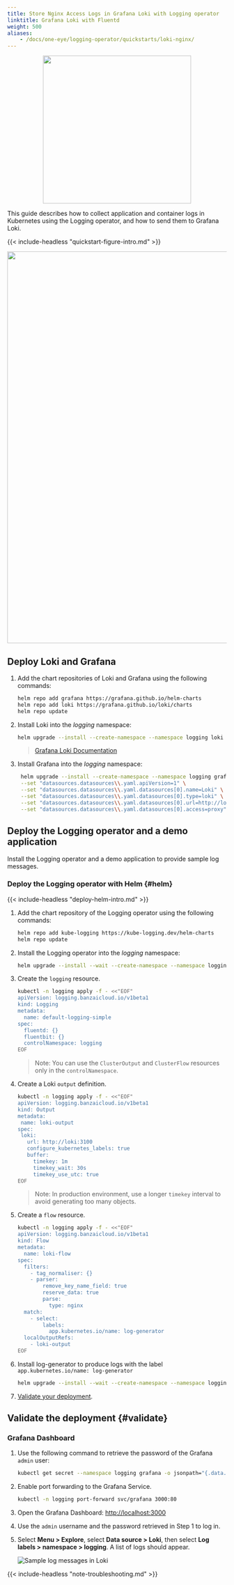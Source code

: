 ```yaml
---
title: Store Nginx Access Logs in Grafana Loki with Logging operator
linktitle: Grafana Loki with Fluentd
weight: 500
aliases:
    - /docs/one-eye/logging-operator/quickstarts/loki-nginx/
---
```


<p align="center"><img src="../../img/nll.png" width="340"></p>

This guide describes how to collect application and container logs in Kubernetes using the Logging operator, and how to send them to Grafana Loki.

{{< include-headless "quickstart-figure-intro.md" >}}

<p align="center"><img src="../../img/nginx-loki.png" width="900"></p>

## Deploy Loki and Grafana

1. Add the chart repositories of Loki and Grafana using the following commands:

    ```bash
    helm repo add grafana https://grafana.github.io/helm-charts
    helm repo add loki https://grafana.github.io/loki/charts
    helm repo update
    ```

1. Install Loki into the *logging* namespace:

    ```bash
    helm upgrade --install --create-namespace --namespace logging loki loki/loki
    ```

    > [Grafana Loki Documentation](https://github.com/grafana/loki/tree/master/production/helm)

1. Install Grafana into the *logging* namespace:

   ```bash
    helm upgrade --install --create-namespace --namespace logging grafana grafana/grafana \
    --set "datasources.datasources\\.yaml.apiVersion=1" \
    --set "datasources.datasources\\.yaml.datasources[0].name=Loki" \
    --set "datasources.datasources\\.yaml.datasources[0].type=loki" \
    --set "datasources.datasources\\.yaml.datasources[0].url=http://loki:3100" \
    --set "datasources.datasources\\.yaml.datasources[0].access=proxy"
    ```

## Deploy the Logging operator and a demo application

Install the Logging operator and a demo application to provide sample log messages.

### Deploy the Logging operator with Helm {#helm}

{{< include-headless "deploy-helm-intro.md" >}}

1. Add the chart repository of the Logging operator using the following commands:

    ```bash
    helm repo add kube-logging https://kube-logging.dev/helm-charts
    helm repo update
    ```

1. Install the Logging operator into the *logging* namespace:

    ```bash
    helm upgrade --install --wait --create-namespace --namespace logging logging-operator kube-logging/logging-operator
    ```

1. Create the `logging` resource.

     ```bash
     kubectl -n logging apply -f - <<"EOF"
     apiVersion: logging.banzaicloud.io/v1beta1
     kind: Logging
     metadata:
       name: default-logging-simple
     spec:
       fluentd: {}
       fluentbit: {}
       controlNamespace: logging
     EOF
     ```

     > Note: You can use the `ClusterOutput` and `ClusterFlow` resources only in the `controlNamespace`.

1. Create a Loki `output` definition.

     ```bash
    kubectl -n logging apply -f - <<"EOF"
    apiVersion: logging.banzaicloud.io/v1beta1
    kind: Output
    metadata:
      name: loki-output
    spec:
      loki:
        url: http://loki:3100
        configure_kubernetes_labels: true
        buffer:
          timekey: 1m
          timekey_wait: 30s
          timekey_use_utc: true
    EOF
     ```

     > Note: In production environment, use a longer `timekey` interval to avoid generating too many objects.

1. Create a `flow` resource.

     ```bash
     kubectl -n logging apply -f - <<"EOF"
     apiVersion: logging.banzaicloud.io/v1beta1
     kind: Flow
     metadata:
       name: loki-flow
     spec:
       filters:
         - tag_normaliser: {}
         - parser:
             remove_key_name_field: true
             reserve_data: true
             parse:
               type: nginx
       match:
         - select:
             labels:
               app.kubernetes.io/name: log-generator
       localOutputRefs:
         - loki-output
     EOF
     ```

1. Install log-generator to produce logs with the label `app.kubernetes.io/name: log-generator`

     ```bash
     helm upgrade --install --wait --create-namespace --namespace logging log-generator kube-logging/log-generator
     ```

1. [Validate your deployment](#validate).

## Validate the deployment {#validate}

### Grafana Dashboard

1. Use the following command to retrieve the password of the Grafana `admin` user:

    ```bash
    kubectl get secret --namespace logging grafana -o jsonpath="{.data.admin-password}" | base64 --decode ; echo
    ```

1. Enable port forwarding to the Grafana Service.

    ```bash
    kubectl -n logging port-forward svc/grafana 3000:80
    ```

1. Open the Grafana Dashboard: [http://localhost:3000](http://localhost:3000)

1. Use the `admin` username and the password retrieved in Step 1 to log in.

1. Select **Menu > Explore**, select **Data source > Loki**, then select **Log labels > namespace > logging**. A list of logs should appear.

    ![Sample log messages in Loki](../../img/loki1.png)

{{< include-headless "note-troubleshooting.md" >}}
